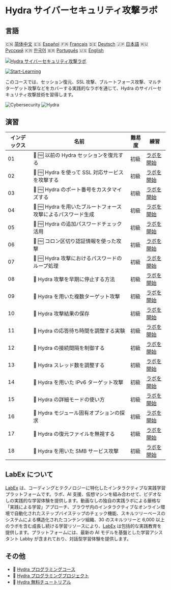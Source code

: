 # Hydra サイバーセキュリティ攻撃ラボ

## 言語

🇨🇳 [简体中文](README_zh.md) 🇪🇸 [Español](README_es.md) 🇫🇷 [Français](README_fr.md) 🇩🇪 [Deutsch](README_de.md) 🇯🇵 [日本語](README_ja.md) 🇷🇺 [Русский](README_ru.md) 🇰🇷 [한국어](README_ko.md) 🇧🇷 [Português](README_pt.md) 🇺🇸 [English](README.md) 

[![Hydra サイバーセキュリティ攻撃ラボ](https://cover-creator.labex.io/hydra-cybersecurity-attack-labs.png?lang=ja)](https://labex.io/ja/courses/hydra-cybersecurity-attack-labs)

[![Start-Learning](https://img.shields.io/badge/Start-Learning-whitesmoke?style=for-the-badge)](https://labex.io/ja/courses/hydra-cybersecurity-attack-labs)

このコースでは、セッション復元、SSL 攻撃、ブルートフォース攻撃、マルチターゲット攻撃などをカバーする実践的なラボを通じて、Hydra のサイバーセキュリティ攻撃技術を習得します。

![Cybersecurity](https://img.shields.io/badge/Cybersecurity-whitesmoke?style=for-the-badge&logo=cybersecurity)
![Hydra](https://img.shields.io/badge/Hydra-whitesmoke?style=for-the-badge&logo=hydra)


## 演習

|   インデックス | 名前                                                         | 難易度   | 練習                                                                                                                                                            |
|----------------|--------------------------------------------------------------|----------|-----------------------------------------------------------------------------------------------------------------------------------------------------------------|
|             01 | 🧩 🆓 以前の Hydra セッションを復元する                      | 初級     | <a target='_blank' href='https://labex.io/ja/labs/hydra-restore-a-previous-hydra-session-550772?course=hydra-cybersecurity-attack-labs'>ラボを開始</a>          |
|             02 | 🧩 🆓 Hydra を使って SSL 対応サービスを攻撃する              | 初級     | <a target='_blank' href='https://labex.io/ja/labs/hydra-attack-ssl-enabled-services-with-hydra-550762?course=hydra-cybersecurity-attack-labs'>ラボを開始</a>    |
|             03 | 🧩 🆓 Hydra のポート番号をカスタマイズする                   | 初級     | <a target='_blank' href='https://labex.io/ja/labs/hydra-customize-hydra-port-numbers-550765?course=hydra-cybersecurity-attack-labs'>ラボを開始</a>              |
|             04 | 🧩 🆓 Hydra を用いたブルートフォース攻撃によるパスワード生成 | 初級     | <a target='_blank' href='https://labex.io/ja/labs/hydra-generate-passwords-with-hydra-brute-force-550769?course=hydra-cybersecurity-attack-labs'>ラボを開始</a> |
|             05 | 🧩 🆓 Hydra の追加パスワードチェック活用                     | 初級     | <a target='_blank' href='https://labex.io/ja/labs/hydra-use-additional-hydra-password-checks-550776?course=hydra-cybersecurity-attack-labs'>ラボを開始</a>      |
|             06 | 🧩 🆓 コロン区切り認証情報を使った攻撃                       | 初級     | <a target='_blank' href='https://labex.io/ja/labs/hydra-attack-with-colon-separated-credentials-550763?course=hydra-cybersecurity-attack-labs'>ラボを開始</a>   |
|             07 | 🧩 🆓 Hydra 攻撃におけるパスワードのループ処理               | 初級     | <a target='_blank' href='https://labex.io/ja/labs/hydra-loop-passwords-in-hydra-attacks-550771?course=hydra-cybersecurity-attack-labs'>ラボを開始</a>           |
|             08 | 🧩  Hydra 攻撃を早期に停止する方法                           | 初級     | <a target='_blank' href='https://labex.io/ja/labs/hydra-stop-hydra-attacks-early-550774?course=hydra-cybersecurity-attack-labs'>ラボを開始</a>                  |
|             09 | 🧩  Hydra を用いた複数ターゲット攻撃                         | 初級     | <a target='_blank' href='https://labex.io/ja/labs/hydra-attack-multiple-targets-with-hydra-550760?course=hydra-cybersecurity-attack-labs'>ラボを開始</a>        |
|             10 | 🧩  Hydra 攻撃結果の保存                                     | 初級     | <a target='_blank' href='https://labex.io/ja/labs/hydra-save-hydra-attack-results-550773?course=hydra-cybersecurity-attack-labs'>ラボを開始</a>                 |
|             11 | 🧩  Hydra の応答待ち時間を調整する実験                       | 初級     | <a target='_blank' href='https://labex.io/ja/labs/hydra-fine-tune-hydra-response-wait-times-550768?course=hydra-cybersecurity-attack-labs'>ラボを開始</a>       |
|             12 | 🧩  Hydra の接続間隔を制御する                               | 初級     | <a target='_blank' href='https://labex.io/ja/labs/hydra-control-hydra-connection-intervals-550764?course=hydra-cybersecurity-attack-labs'>ラボを開始</a>        |
|             13 | 🧩  Hydra スレッド数を調整する                               | 初級     | <a target='_blank' href='https://labex.io/ja/labs/hydra-adjust-hydra-thread-counts-550758?course=hydra-cybersecurity-attack-labs'>ラボを開始</a>                |
|             14 | 🧩  Hydra を用いた IPv6 ターゲット攻撃                       | 初級     | <a target='_blank' href='https://labex.io/ja/labs/hydra-attack-ipv6-targets-with-hydra-550759?course=hydra-cybersecurity-attack-labs'>ラボを開始</a>            |
|             15 | 🧩  Hydra の詳細モードの使い方                               | 初級     | <a target='_blank' href='https://labex.io/ja/labs/hydra-use-hydra-verbose-mode-550777?course=hydra-cybersecurity-attack-labs'>ラボを開始</a>                    |
|             16 | 🧩  Hydra モジュール固有オプションの探求                     | 初級     | <a target='_blank' href='https://labex.io/ja/labs/hydra-explore-hydra-module-specific-options-550767?course=hydra-cybersecurity-attack-labs'>ラボを開始</a>     |
|             17 | 🧩  Hydra の復元ファイルを無視する                           | 初級     | <a target='_blank' href='https://labex.io/ja/labs/hydra-ignore-hydra-restore-files-550770?course=hydra-cybersecurity-attack-labs'>ラボを開始</a>                |
|             18 | 🧩  Hydra を用いた SMB サービス攻撃                          | 初級     | <a target='_blank' href='https://labex.io/ja/labs/hydra-attack-smb-services-with-hydra-550761?course=hydra-cybersecurity-attack-labs'>ラボを開始</a>            |

## LabEx について

[LabEx](https://labex.io) は、コーディングとテクノロジーに特化したインタラクティブな実践学習プラットフォームです。ラボ、AI 支援、仮想マシンを組み合わせて、ビデオなしの実践的な学習体験を提供します。動画なしの独自の実践ラボによる厳格な「実践による学習」アプローチ、ブラウザ内のインタラクティブなオンライン環境で自動化されたステップバイステップのチェック機能、スキルツリーベースのシステムによる構造化されたコンテンツ組織、30 のスキルツリーと 6,000 以上のラボを含む成長し続ける学習リソースにより、[LabEx](https://labex.io) は包括的な実践教育を提供します。プラットフォームには、最新の AI モデルを基盤とした学習アシスタント Labby が含まれており、対話型学習体験を提供します。

## その他

- 🔗 [Hydra プログラミングコース](https://github.com/labex-labs/awesome-programming-courses)
- 🔗 [Hydra プログラミングプロジェクト](https://github.com/labex-labs/awesome-programming-projects)
- 🔗 [Hydra 無料チュートリアル](https://github.com/labex-labs/hydra-free-tutorials)

